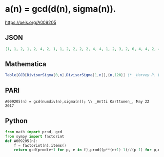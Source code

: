 # a\(n\) \= gcd\(d\(n\), sigma\(n\)\)\.
https://oeis.org/A009205
## JSON
```JSON
[1, 1, 2, 1, 2, 4, 2, 1, 1, 2, 2, 2, 2, 4, 4, 1, 2, 3, 2, 6, 4, 4, 2, 4, 1, 2, 4, 2, 2, 8, 2, 3, 4, 2, 4, 1, 2, 4, 4, 2, 2, 8, 2, 6, 6, 4, 2, 2, 3, 3, 4, 2, 2, 8, 4, 8, 4, 2, 2, 12, 2, 4, 2, 1, 4, 8, 2, 6, 4, 8, 2, 3, 2, 2, 2, 2, 4, 8, 2, 2, 1, 2, 2, 4, 4, 4, 4, 4, 2, 6, 4, 6, 4, 4, 4, 12, 2, 3, 6, 1, 2, 8, 2, 2, 8, 2, 2, 4, 2, 8, 4, 2, 2, 8, 4, 6, 2, 4, 4, 8]
```
## Mathematica
```Mathematica
Table[GCD[DivisorSigma[0,n],DivisorSigma[1,n]],{n,120}] (* _Harvey P. Dale_, Dec 05 2017 *)
```
## PARI
```PARI
A009205(n) = gcd(numdiv(n),sigma(n)); \\ _Antti Karttunen_, May 22 2017
```
## Python
```Python
from math import prod, gcd
from sympy import factorint
def A009205(n):
    f = factorint(n).items()
    return gcd(prod(e+1 for p, e in f),prod((p**(e+1)-1)//(p-1) for p,e in f)) # _Chai Wah Wu_, Jul 27 2023
```
